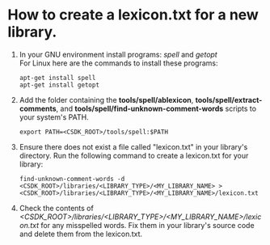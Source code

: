 # How to create a lexicon.txt for a new library.

1. In your GNU environment install programs: *spell* and *getopt*  
   For Linux here are the commands to install these programs:  
   ```shell
   apt-get install spell
   apt-get install getopt
   ```

1. Add the folder containing the **tools/spell/ablexicon**, **tools/spell/extract-comments**, and **tools/spell/find-unknown-comment-words** scripts to your system's PATH.
   ```shell
   export PATH=<CSDK_ROOT>/tools/spell:$PATH
   ```

1. Ensure there does not exist a file called "lexicon.txt" in your library's directory. Run the following command to create a lexicon.txt for your library:  
   ```shell
   find-unknown-comment-words -d <CSDK_ROOT>/libraries/<LIBRARY_TYPE>/<MY_LIBRARY_NAME> > <CSDK_ROOT>/libraries/<LIBRARY_TYPE>/<MY_LIBRARY_NAME>/lexicon.txt
   ```

1. Check the contents of *<CSDK_ROOT>/libraries/<LIBRARY_TYPE>/<MY_LIBRARY_NAME>/lexicon.txt* for any misspelled words. Fix them in your library's source code and delete them from the lexicon.txt. 